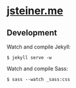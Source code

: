 # [jsteiner.me](http://jsteiner.me)

## Development

Watch and compile Jekyll:

    $ jekyll serve -w

Watch and compile Sass:

    $ sass --watch _sass:css
